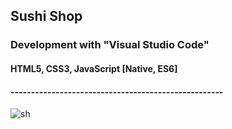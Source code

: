 ## Sushi Shop
### Development with "Visual Studio Code"
#### HTML5, CSS3, JavaScript [Native, ES6]
#### ----------------------------------------------------
![sh](https://user-images.githubusercontent.com/41709736/73607217-2a7c7d00-45ff-11ea-9b6c-80ea9530fe10.png)

